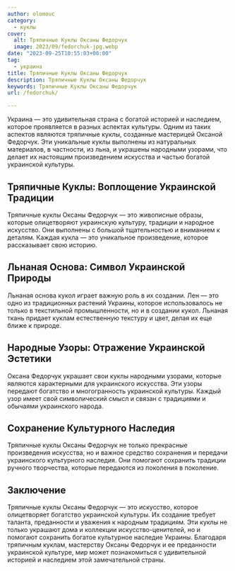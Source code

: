 ```yaml
---
author: olomouc
category:
  - куклы
cover:
  alt: Тряпичные Куклы Оксаны Федорчук
  image: 2023/09/fedorchuk-jpg.webp
date: "2023-09-25T10:55:03+00:00"
tag:
  - украина
title: Тряпичные Куклы Оксаны Федорчук
description: Тряпичные Куклы Оксаны Федорчук
keywords: Тряпичные Куклы Оксаны Федорчук
url: /fedorchuk/

---
```

Украина — это удивительная страна с богатой историей и наследием, которое проявляется в разных аспектах культуры. Одним из таких аспектов являются тряпичные куклы, созданные мастерицей Оксаной Федорчук. Эти уникальные куклы выполнены из натуральных материалов, в частности, из льна, и украшены народными узорами, что делает их настоящим произведением искусства и частью богатой украинской культуры.

## Тряпичные Куклы: Воплощение Украинской Традиции

Тряпичные куклы Оксаны Федорчук — это живописные образы, которые олицетворяют украинскую культуру, традиции и народное искусство. Они выполнены с большой тщательностью и вниманием к деталям. Каждая кукла — это уникальное произведение, которое рассказывает свою историю.

## Льнаная Основа: Символ Украинской Природы

Льнаная основа кукол играет важную роль в их создании. Лен — это одно из традиционных растений Украины, которое использовалось не только в текстильной промышленности, но и в создании кукол. Льнаная ткань придает куклам естественную текстуру и цвет, делая их еще ближе к природе.

## Народные Узоры: Отражение Украинской Эстетики

Оксана Федорчук украшает свои куклы народными узорами, которые являются характерными для украинского искусства. Эти узоры передают богатство и многогранность украинской культуры. Каждый узор имеет свой символический смысл и связан с традициями и обычаями украинского народа.

## Сохранение Культурного Наследия

Тряпичные куклы Оксаны Федорчук не только прекрасные произведения искусства, но и важное средство сохранения и передачи украинского культурного наследия. Они помогают сохранить традиции ручного творчества, которые передаются из поколения в поколение.

## Заключение

Тряпичные куклы Оксаны Федорчук — это искусство, которое олицетворяет богатство украинской культуры. Их создание требует таланта, преданности и уважения к народным традициям. Эти куклы не только украшают дома и коллекции искусство-ценителей, но и помогают сохранить богатое культурное наследие Украины. Благодаря тряпичным куклам, мастерству Оксаны Федорчук и ее преданности украинской культуре, мир может познакомиться с удивительной историей и наследием этой замечательной страны.
